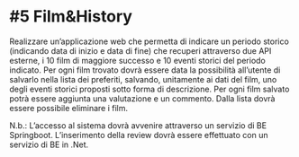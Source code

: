 <h1>#5 Film&History</h1>
<p>Realizzare un’applicazione web che permetta di indicare un periodo storico (indicando data di inizio e data
di fine) che recuperi attraverso due API esterne, i 10 film di maggiore successo e 10 eventi storici del
periodo indicato.
Per ogni film trovato dovrà essere data la possibilità all’utente di salvarlo nella lista dei preferiti, salvando,
unitamente ai dati del film, uno degli eventi storici proposti sotto forma di descrizione. Per ogni film salvato
potrà essere aggiunta una valutazione e un commento. Dalla lista dovrà essere possibile eliminare i film.</p>

N.b.:
L’accesso al sistema dovrà avvenire attraverso un servizio di BE Springboot.
L’inserimento della review dovrà essere effettuato con un servizio di BE in .Net.
